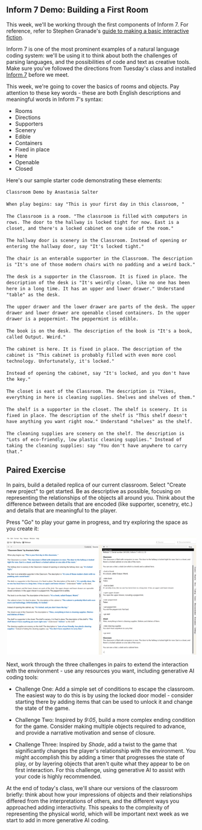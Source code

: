 ## Inform 7 Demo: Building a First Room

This week, we'll be working through the first components of Inform 7. For reference, refer to Stephen Granade's [guide to making a basic interactive fiction](http://www.brasslantern.org/writers/howto/i7tutorial.html). 

Inform 7 is one of the most prominent examples of a natural language coding system: we'll be using it to think about both the challenges of parsing languages, and the possibilities of code and text as creative tools. Make sure you've followed the directions from Tuesday's class and installed [Inform 7](https://ganelson.github.io/inform-website/) before we meet. 

This week, we're going to cover the basics of rooms and objects. Pay attention to these key words - these are both English descriptions and meaningful words in Inform 7's syntax:

- Rooms
- Directions
- Supporters
- Scenery
- Edible
- Containers
- Fixed in place
- Here
- Openable
- Closed

Here's our sample starter code demonstrating these elements:

~~~
Classroom Demo by Anastasia Salter

When play begins: say "This is your first day in this classroom, "

The Classroom is a room. "The classroom is filled with computers in rows. The door to the hallway is locked tight for now. East is a closet, and there's a locked cabinet on one side of the room."

The hallway door is scenery in the Classroom. Instead of opening or entering the hallway door, say "It's locked tight."

The chair is an enterable supporter in the Classroom. The description is "It's one of those modern chairs with no padding and a weird back."

The desk is a supporter in the Classroom. It is fixed in place. The description of the desk is "It's weirdly clean, like no one has been here in a long time. It has an upper and lower drawer." Understand "table" as the desk.

The upper drawer and the lower drawer are parts of the desk. The upper drawer and lower drawer are openable closed containers. In the upper drawer is a peppermint. The peppermint is edible.

The book is on the desk. The description of the book is "It's a book, called Output. Weird."

The cabinet is here. It is fixed in place. The description of the cabinet is "This cabinet is probably filled with even more cool technology. Unfortunately, it's locked."

Instead of opening the cabinet, say "It's locked, and you don't have the key."

The closet is east of the Classroom. The description is "Yikes, everything in here is cleaning supplies. Shelves and shelves of them."

The shelf is a supporter in the closet. The shelf is scenery. It is fixed in place. The description of the shelf is "This shelf doesn't have anything you want right now." Understand "shelves" as the shelf.

The cleaning supplies are scenery on the shelf. The description is "Lots of eco-friendly, low plastic cleaning supplies." Instead of taking the cleaning supplies: say "You don't have anywhere to carry that." 
~~~

## Paired Exercise

In pairs, build a detailed replica of our current classroom. Select "Create new project" to get started. Be as descriptive as possible, focusing on representing the relationships of the objects all around you. Think about the difference between details that are encoded (like supporter, scenetry, etc.) and details that are meaningful to the player. 

Press "Go" to play your game in progress, and try exploring the space as you create it:

![Inform 7 demo](inform.png)

Next, work through the three challenges in pairs to extend the interaction with the environment - use any resources you want, including generative AI coding tools:

- Challenge One: Add a simple set of conditions to escape the classroom. The easiest way to do this is by using the locked door model - consider starting there by adding items that can be used to unlock it and change the state of the game.

- Challenge Two: Inspired by *9:05*, build a more complex ending condition for the game. Consider making multiple objects required to advance, and provide a narrative motivation and sense of closure.

- Challenge Three: Inspired by *Shade*, add a twist to the game that significantly changes the player's relationship with the environment. You might accomplish this by adding a timer that progresses the state of play, or by layering objects that aren't quite what they appear to be on first interaction. For this challenge, using generative AI to assist with your code is highly recommended.

At the end of today's class, we'll share our versions of the classroom briefly: think about how your impressions of objects and their relationships differed from the interpretations of others, and the different ways you approached adding interactivity. This speaks to the complexity of representing the physical world, which will be important next week as we start to add in more generative AI coding.